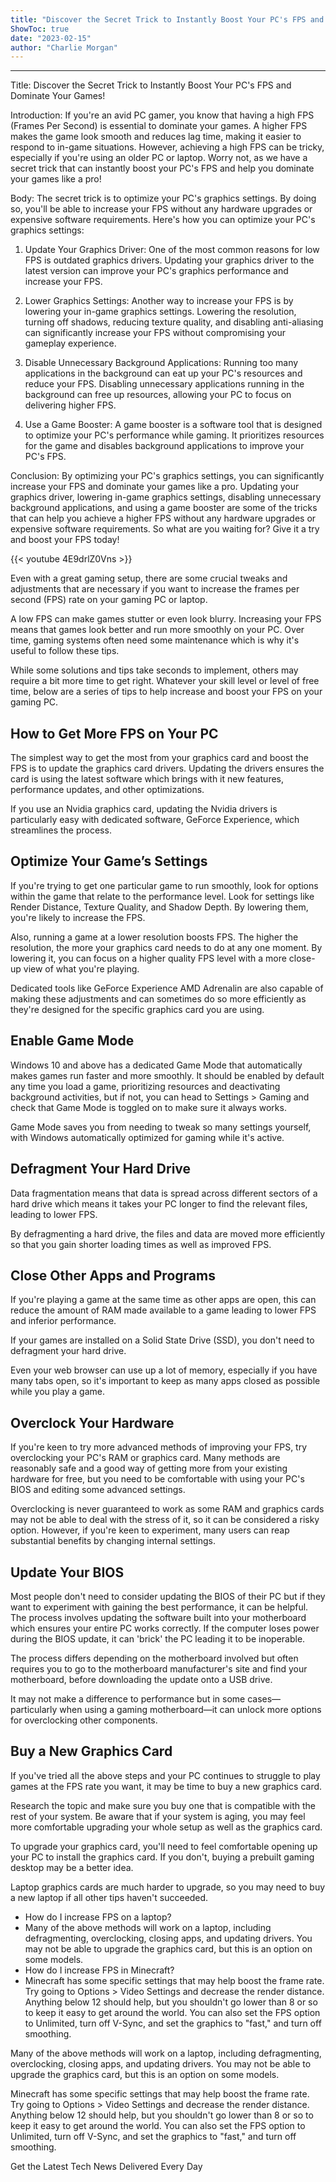 ```yaml
---
title: "Discover the Secret Trick to Instantly Boost Your PC's FPS and Dominate Your Games!"
ShowToc: true 
date: "2023-02-15"
author: "Charlie Morgan"
---
```

*****
Title: Discover the Secret Trick to Instantly Boost Your PC's FPS and Dominate Your Games!

Introduction:
If you're an avid PC gamer, you know that having a high FPS (Frames Per Second) is essential to dominate your games. A higher FPS makes the game look smooth and reduces lag time, making it easier to respond to in-game situations. However, achieving a high FPS can be tricky, especially if you're using an older PC or laptop. Worry not, as we have a secret trick that can instantly boost your PC's FPS and help you dominate your games like a pro!

Body:
The secret trick is to optimize your PC's graphics settings. By doing so, you'll be able to increase your FPS without any hardware upgrades or expensive software requirements. Here's how you can optimize your PC's graphics settings:

1. Update Your Graphics Driver:
One of the most common reasons for low FPS is outdated graphics drivers. Updating your graphics driver to the latest version can improve your PC's graphics performance and increase your FPS.

2. Lower Graphics Settings:
Another way to increase your FPS is by lowering your in-game graphics settings. Lowering the resolution, turning off shadows, reducing texture quality, and disabling anti-aliasing can significantly increase your FPS without compromising your gameplay experience.

3. Disable Unnecessary Background Applications:
Running too many applications in the background can eat up your PC's resources and reduce your FPS. Disabling unnecessary applications running in the background can free up resources, allowing your PC to focus on delivering higher FPS.

4. Use a Game Booster:
A game booster is a software tool that is designed to optimize your PC's performance while gaming. It prioritizes resources for the game and disables background applications to improve your PC's FPS.

Conclusion:
By optimizing your PC's graphics settings, you can significantly increase your FPS and dominate your games like a pro. Updating your graphics driver, lowering in-game graphics settings, disabling unnecessary background applications, and using a game booster are some of the tricks that can help you achieve a higher FPS without any hardware upgrades or expensive software requirements. So what are you waiting for? Give it a try and boost your FPS today!

{{< youtube 4E9drlZ0Vns >}} 




Even with a great gaming setup, there are some crucial tweaks and adjustments that are necessary if you want to increase the frames per second (FPS) rate on your gaming PC or laptop. 

 

A low FPS can make games stutter or even look blurry. Increasing your FPS means that games look better and run more smoothly on your PC. Over time, gaming systems often need some maintenance which is why it's useful to follow these tips.

 

While some solutions and tips take seconds to implement, others may require a bit more time to get right. Whatever your skill level or level of free time, below are a series of tips to help increase and boost your FPS on your gaming PC. 

 
##   How to Get More FPS on Your PC  
 

The simplest way to get the most from your graphics card and boost the FPS is to update the graphics card drivers. Updating the drivers ensures the card is using the latest software which brings with it new features, performance updates, and other optimizations.

 

If you use an Nvidia graphics card, updating the Nvidia drivers is particularly easy with dedicated software, GeForce Experience, which streamlines the process.

 
##   Optimize Your Game’s Settings  
 

If you're trying to get one particular game to run smoothly, look for options within the game that relate to the performance level. Look for settings like Render Distance, Texture Quality, and Shadow Depth. By lowering them, you're likely to increase the FPS. 

 

Also, running a game at a lower resolution boosts FPS. The higher the resolution, the more your graphics card needs to do at any one moment. By lowering it, you can focus on a higher quality FPS level with a more close-up view of what you're playing.

 

Dedicated tools like GeForce Experience AMD Adrenalin are also capable of making these adjustments and can sometimes do so more efficiently as they're designed for the specific graphics card you are using. 

 
##   Enable Game Mode  
 

Windows 10 and above has a dedicated Game Mode that automatically makes games run faster and more smoothly. It should be enabled by default any time you load a game, prioritizing resources and deactivating background activities, but if not, you can head to Settings > Gaming and check that Game Mode is toggled on to make sure it always works.

 

Game Mode saves you from needing to tweak so many settings yourself, with Windows automatically optimized for gaming while it's active.

 
##   Defragment Your Hard Drive  
 

Data fragmentation means that data is spread across different sectors of a hard drive which means it takes your PC longer to find the relevant files, leading to lower FPS.

 

By defragmenting a hard drive, the files and data are moved more efficiently so that you gain shorter loading times as well as improved FPS.

 
##   Close Other Apps and Programs  
 

If you're playing a game at the same time as other apps are open, this can reduce the amount of RAM made available to a game leading to lower FPS and inferior performance.

 
If your games are installed on a Solid State Drive (SSD), you don't need to defragment your hard drive.
 

Even your web browser can use up a lot of memory, especially if you have many tabs open, so it's important to keep as many apps closed as possible while you play a game.

 
##   Overclock Your Hardware  
 

If you're keen to try more advanced methods of improving your FPS, try overclocking your PC's RAM or graphics card. Many methods are reasonably safe and a good way of getting more from your existing hardware for free, but you need to be comfortable with using your PC's BIOS and editing some advanced settings. 

 

Overclocking is never guaranteed to work as some RAM and graphics cards may not be able to deal with the stress of it, so it can be considered a risky option. However, if you're keen to experiment, many users can reap substantial benefits by changing internal settings.

 
##   Update Your BIOS  
 

Most people don't need to consider updating the BIOS of their PC but if they want to experiment with gaining the best performance, it can be helpful. The process involves updating the software built into your motherboard which ensures your entire PC works correctly. If the computer loses power during the BIOS update, it can 'brick' the PC leading it to be inoperable. 

 

The process differs depending on the motherboard involved but often requires you to go to the motherboard manufacturer's site and find your motherboard, before downloading the update onto a USB drive. 

 

It may not make a difference to performance but in some cases—particularly when using a gaming motherboard—it can unlock more options for overclocking other components.

 
##   Buy a New Graphics Card  
 

If you've tried all the above steps and your PC continues to struggle to play games at the FPS rate you want, it may be time to buy a new graphics card.

 

Research the topic and make sure you buy one that is compatible with the rest of your system. Be aware that if your system is aging, you may feel more comfortable upgrading your whole setup as well as the graphics card. 

 

To upgrade your graphics card, you'll need to feel comfortable opening up your PC to install the graphics card. If you don't, buying a prebuilt gaming desktop may be a better idea.

 

Laptop graphics cards are much harder to upgrade, so you may need to buy a new laptop if all other tips haven't succeeded. 

 
- How do I increase FPS on a laptop?
 - Many of the above methods will work on a laptop, including defragmenting, overclocking, closing apps, and updating drivers. You may not be able to upgrade the graphics card, but this is an option on some models.
 - How do I increase FPS in Minecraft?
 - Minecraft has some specific settings that may help boost the frame rate. Try going to Options > Video Settings and decrease the render distance. Anything below 12 should help, but you shouldn't go lower than 8 or so to keep it easy to get around the world. You can also set the FPS option to Unlimited, turn off V-Sync, and set the graphics to "fast," and turn off smoothing.

 
Many of the above methods will work on a laptop, including defragmenting, overclocking, closing apps, and updating drivers. You may not be able to upgrade the graphics card, but this is an option on some models.
 
Minecraft has some specific settings that may help boost the frame rate. Try going to Options > Video Settings and decrease the render distance. Anything below 12 should help, but you shouldn't go lower than 8 or so to keep it easy to get around the world. You can also set the FPS option to Unlimited, turn off V-Sync, and set the graphics to "fast," and turn off smoothing.
 

Get the Latest Tech News Delivered Every Day





